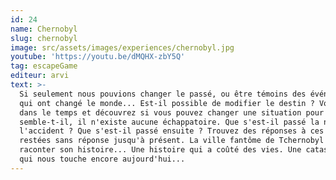 ```yaml
---
id: 24
name: Chernobyl
slug: chernobyl
image: src/assets/images/experiences/chernobyl.jpg
youtube: 'https://youtu.be/dMQHX-zbY5Q'
tag: escapeGame
editeur: arvi
text: >-
  Si seulement nous pouvions changer le passé, ou être témoins des événements
  qui ont changé le monde... Est-il possible de modifier le destin ? Voyagez
  dans le temps et découvrez si vous pouvez changer une situation pour laquelle,
  semble-t-il, il n'existe aucune échappatoire. Que s'est-il passé la nuit de
  l'accident ? Que s'est-il passé ensuite ? Trouvez des réponses à ces questions
  restées sans réponse jusqu'à présent. La ville fantôme de Tchernobyl peut vous
  raconter son histoire... Une histoire qui a coûté des vies. Une catastrophe
  qui nous touche encore aujourd'hui...
---
```


